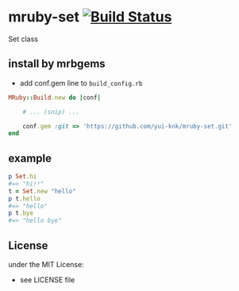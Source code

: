 # mruby-set   [![Build Status](https://travis-ci.org/yui-knk/mruby-set.png?branch=master)](https://travis-ci.org/yui-knk/mruby-set)
Set class
## install by mrbgems 
- add conf.gem line to `build_config.rb` 

```ruby
MRuby::Build.new do |conf|

    # ... (snip) ...

    conf.gem :git => 'https://github.com/yui-knk/mruby-set.git'
end
```
## example 
```ruby
p Set.hi
#=> "hi!!"
t = Set.new "hello"
p t.hello
#=> "hello"
p t.bye
#=> "hello bye"
```

## License
under the MIT License:
- see LICENSE file
